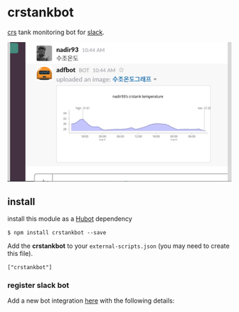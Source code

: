 # crstankbot
[crs](https://www.theaquariumwiki.com/Caridina_cf._cantonensis) tank monitoring bot for
[slack](https://slack.com).

![crstankbot](https://raw.githubusercontent.com/nadir93/crstankbot/master/res/crstankbot.png)

## install 

install this module as a [Hubot](https://hubot.github.com) dependency

```
$ npm install crstankbot --save
```

Add the **crstankbot** to your `external-scripts.json` (you may need to create this file).

```
["crstankbot"]
```

### register slack bot 

Add a new bot integration [here](https://slack.com/services/new/bot) with the
following details:
